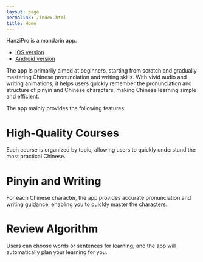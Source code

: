 ```yaml
---
layout: page
permalink: /index.html
title: Home
---
```


HanziPro is a mandarin app.

- [iOS version](https://apps.apple.com/us/app/hanzipro/id6670532165)
- [Android version](https://play.google.com/store/apps/details?id=com.habitism.hanzipro)

The app is primarily aimed at beginners, starting from scratch and gradually mastering Chinese pronunciation and writing skills. With vivid audio and writing animations, it helps users quickly remember the pronunciation and structure of pinyin and Chinese characters, making Chinese learning simple and efficient.

The app mainly provides the following features:

# High-Quality Courses

Each course is organized by topic, allowing users to quickly understand the most practical Chinese.

# Pinyin and Writing

For each Chinese character, the app provides accurate pronunciation and writing guidance, enabling you to quickly master the characters.

# Review Algorithm

Users can choose words or sentences for learning, and the app will automatically plan your learning for you.

